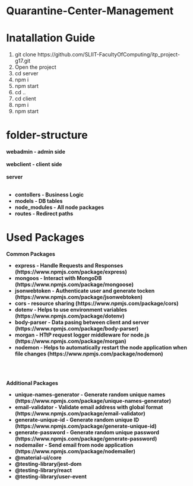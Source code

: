 # Quarantine-Center-Management

# Inatallation Guide
<ol>
  <li>git clone https://github.com/SLIIT-FacultyOfComputing/itp_project-g17.git</li>
  <li>Open the project</li>
  <li>cd server</li>
  <li>npm i</li>
  <li>npm start</li>
  <li>cd ..</li>
  <li>cd client</li>
  <li>npm i</li>
  <li>npm start</li>
</ol>

# folder-structure

<b>webadmin - admin side </br> <br>
<b>webclient - client side </br> <br>
<b>server </br> <br>
<ul>
    <li>contollers      - Business Logic</li>
    <li>models          - DB tables</li>
    <li>node_modules    - All node packages</li>
    <li>routes          - Redirect paths</li>
</ul>
    
    
        
               

# Used Packages

<b>Common Packages</b><br>
<ul>
  <li>express - Handle Requests and Responses (https://www.npmjs.com/package/express)</li>
  <li>mongoos - Interact with MongoDB (https://www.npmjs.com/package/mongoose)</li>
  <li>jsonwebtoken - Authenticate user and generate tocken (https://www.npmjs.com/package/jsonwebtoken)</li>
  <li>cors - resource sharing (https://www.npmjs.com/package/cors)</li>
  <li>dotenv - Helps to use environment variables (https://www.npmjs.com/package/dotenv)</li>
  <li>body-parser - Data pasing between client and server (https://www.npmjs.com/package/body-parser)</li>
  <li>morgan - HTtP request logger middleware for node.js (https://www.npmjs.com/package/morgan)</li>
  <li>nodemon - Helps to automatically restart the node application when file changes (https://www.npmjs.com/package/nodemon)</li>
  
</ul><br>

<br><b>Additional Packages</b><br>
<ul>
  <li>unique-names-generator - Generate random unique names (https://www.npmjs.com/package/unique-names-generator)</li>
  <li>email-validator - Validate email address with global format (https://www.npmjs.com/package/email-validator)</li>
  <li>generate-unique-id - Generate random unique ID (https://www.npmjs.com/package/generate-unique-id)</li>
  <li>generate-password - Generate random unique password (https://www.npmjs.com/package/generate-password)</li>
  <li>nodemailer - Send email from node application (https://www.npmjs.com/package/nodemailer)</li>
  <li>@material-ui/core</li>
  <li>@testing-library/jest-dom</li>
  <li>@testing-library/react</li>
  <li>@testing-library/user-event</li>
</ul><br>
